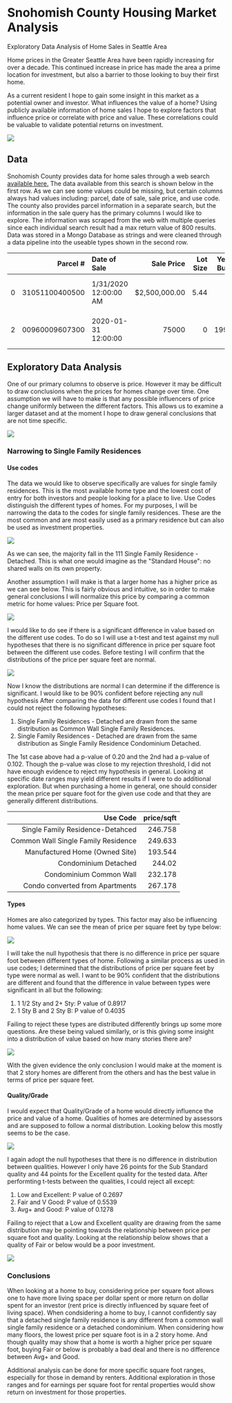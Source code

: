# Snohomish County Housing Market Analysis
Exploratory Data Analysis of Home Sales in Seattle Area

Home prices in the Greater Seattle Area have been rapidly increasing for over a decade. This continued increase in price has made the area a prime location for investment, but also a barrier to those looking to buy their first home.

As a current resident I hope to gain some insight in this market as a potential owner and investor. What influences the value of a home? Using publicly available information of home sales I hope to explore factors that influence price or correlate with price and value. These correlations could be valuable to validate potential returns on investment. 

![](img/fredgraph.png)

## Data
Snohomish County provides data for home sales through a web search [available here.](http://www.snoco.org/app4/sas/assessor/services/salessearch.aspx) The data available from this search is shown below in the first row. As we can see some values could be missing, but certain columns always had values including: parcel, date of sale, sale price, and use code. The county also provides parcel information in a separate search, but the information in the sale query has the primary columns I would like to explore. The information was scraped from the web with multiple queries since each individual search result had a max return value of 800 results. Data was stored in a Mongo Database as strings and were cleaned through a data pipeline into the useable types shown in the second row. 


|    |       Parcel # | Date of Sale        |   Sale Price |   Lot Size |   Year Built | Type      | Quality/Grade   |   Sqft | Address                  | City      |    Nbhd |   Use Code |
|---:|---------------:|:--------------------|-------------:|-----------:|-------------:|:----------|:----------------|-------:|:-------------------------|:----------|--------:|-----------:|
|  0 | 31051100400500 | 1/31/2020 12:00:00 AM | $2,500,000.00 |       5.44 |              |           |                 |        | 21015 STATE ROUTE 9 NE | Arlington | Nbhd:5203000 |        521 |
|  2 | 00960009607300 | 2020-01-31 12:00:00 |        75000 |       0    |         1996 | Dbl Wide  | V Good          |   1620 | 20227 80TH AVE NE SPC 73 | Arlington | 2408906 |        119 |

## Exploratory Data Analysis

One of our primary columns to observe is price. However it may be difficult to draw conclusions when the prices for homes change over time. One assumption we will have to make is that any possible influencers of price change uniformly between the different factors. This allows us to examine a larger dataset and at the moment I hope to draw general conclusions that are not time specific. 

![](img/mean_price_time.png)

### Narrowing to Single Family Residences
#### Use codes
The data we would like to observe specifically are values for single family residences. This is the most available home type and the lowest cost of entry for both investors and people looking for a place to live. Use Codes distinguish the different types of homes. For my purposes, I will be narrowing the data to the codes for single family residences. These are the most common and are most easily used as a primary residence but can also be used as investment properties. 

![](img/use_code_counts.png)

As we can see, the majority fall in the 111 Single Family Residence - Detached. This is what one would imagine as the "Standard House": no shared walls on its own property. 

Another assumption I will make is that a larger home has a higher price as we can see below. This is fairly obvious and intuitive, so in order to make general conclusions I will normalize this price by comparing a common metric for home values: Price per Square foot. 

![](img/price_sqft_sfr.png)

I would like to do see if there is a significant difference in value based on the different use codes. To do so I will use a t-test and test against my null hypotheses that there is no significant difference in price per square foot between the different use codes. Before testing I will confirm that the distributions of the price per square feet are normal. 

![](img/price_sqft_sfr_hists.png)

Now I know the distributions are normal I can determine if the difference is significant. I would like to be 90% confident before rejecting any null hypothesis After comparing the data for different use codes I found that I could not reject the following hypotheses:
1. Single Family Residences - Detached are drawn from the same distribution as Common Wall Single Family Residences.
2. Single Family Residences - Detached are drawn from the same distribution as Single Family Residence Condominium Detached.  

The 1st case above had a p-value of 0.20 and the 2nd had a p-value of 0.102. Though the p-value was close to my rejection threshold, I did not have enough evidence to reject my hypothesis in general. Looking at specific date ranges may yield different results if I were to do additional exploration. But when purchasing a home in general, one should consider the mean price per square foot for the given use code and that they are generally different distributions. 

|   Use Code |   price/sqft |
|-----------:|-------------:|
| Single Family Residence-Detahced |      246.758 |
| Common Wall Single Family Residence |      249.633 |
| Manufactured Home (Owned Site) |      193.544 |
| Condominium Detached |      244.02  |
| Condominium Common Wall |      232.178 |
| Condo converted from Apartments |      267.178 |

#### Types

Homes are also categorized by types. This factor may also be influencing home values. We can see the mean of price per square feet by type below:

![](img/mean_p_sqft_type.png)

I will take the null hypothesis that there is no difference in price per square foot between different types of home. Following a similar process as used in use codes; I determined that the distributions of price per square feet by type were normal as well. I want to be 90% confident that the distributions are different and found that the difference in value between types were significant in all but the following:
1. 1 1/2 Sty and 2+ Sty: P value of 0.8917
2. 1 Sty B and 2 Sty B: P value of 0.4035

Failing to reject these types are distributed differently brings up some more questions. Are these being valued similarly, or is this giving some insight into a distribution of value based on how many stories there are?

![](img/p_sq_type_nob.png)

With the given evidence the only conclusion I would make at the moment is that 2 story homes are different from the others and has the best value in terms of price per square feet. 

#### Quality/Grade

I would expect that Quality/Grade of a home would directly influence the price and value of a home. Qualities of homes are determined by assessors and are supposed to follow a normal distribution. Looking below this mostly seems to be the case. 

![](img/quality_hist.png)

I again adopt the null hypotheses that there is no difference in distribution between qualities. However I only have 26 points for the Sub Standard quality and 44 points for the Excellent quality for the tested data. After performting t-tests between the qualities, I could reject all except:
1. Low and Excellent: P value of 0.2697
2. Fair and V Good: P value of 0.5539
3. Avg+ and Good: P value of 0.1278

Failing to reject that a Low and Excellent quality are drawing from the same distribution may be pointing towards the relationship between price per square foot and quality. Looking at the relationship below shows that a quality of Fair or below would be a poor investment. 

![](img/mean_price_quality.png)

### Conclusions

When looking at a home to buy, considering price per square foot allows one to have more living space per dollar spent or more return on dollar spent for an investor (rent price is directly influenced by square feet of living space). When condsidering a home to buy, I cannot confidently say that a detached single family residence is any different from a common wall single family residence or a detached condominium. When considering how many floors, the lowest price per square foot is in a 2 story home. And though quality may show that a home is worth a higher price per square foot, buying Fair or below is probably a bad deal and there is no difference between Avg+ and Good. 

Additional analysis can be done for more specific square foot ranges, especially for those in demand by renters. Additional exploration in those ranges and for earnings per square foot for rental properties would show return on investment for those properties. 


